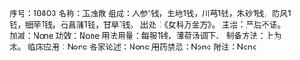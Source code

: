 序号：18803
名称：玉烛散
组成：人参1钱，生地1钱，川芎1钱，朱砂1钱，防风1钱，细辛1钱，石菖蒲1钱，甘草1钱。
出处：《女科万金方》。
主治：产后不语。
加减：None
功效：None
用法用量：每服1钱，薄荷汤调下。
制备方法：上为末。
临床应用：None
各家论述：None
用药禁忌：None
附注：None
